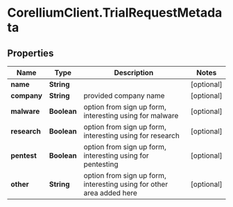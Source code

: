 # CorelliumClient.TrialRequestMetadata

## Properties

Name | Type | Description | Notes
------------ | ------------- | ------------- | -------------
**name** | **String** |  | [optional] 
**company** | **String** | provided company name | [optional] 
**malware** | **Boolean** | option from sign up form, interesting using for malware | [optional] 
**research** | **Boolean** | option from sign up form, interesting using for research | [optional] 
**pentest** | **Boolean** | option from sign up form, interesting using for pentesting | [optional] 
**other** | **String** | option from sign up form, interesting using for other area added here | [optional] 


